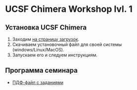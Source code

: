 # UCSF Chimera Workshop lvl. 1

## Установка UCSF Chimera

1. Заходим [на страницу загрузок](https://www.cgl.ucsf.edu/chimera/download.html).
2. Скачиваем установочный файл для своей системы (windows/Linux/MacOS).
3. Запускаем его и следуем инструкциям.

## Программа семинара

* [ПДФ-файл с заданиями](Guide.pdf)
